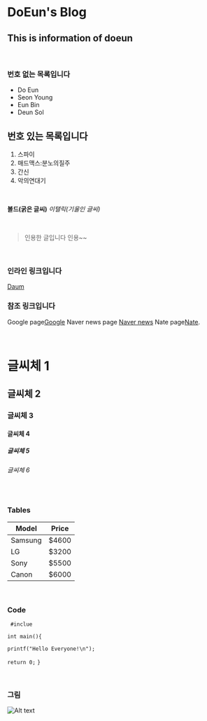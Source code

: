 

DoEun's Blog
===============

This is information of doeun 
--------------------
<br> 

### 번호  없는 목록입니다
* Do Eun
* Seon Young
* Eun Bin
* Deun Sol

## 번호  있는 목록입니다
1. 스파이 
2. 매드맥스:분노의질주
3. 간신
4. 악의연대기


<br>


**볼드(굵은 글씨)**
*이탤릭(기울인 글씨)*

<br> 

>인용한 글입니다
>인용~~
>

<br>

### 인라인 링크입니다
[Daum](http://www.daum.net)


### 참조 링크입니다

Google page[Google][1] Naver news page [Naver news][2] Nate page[Nate][3].

[1]:http://google.com/ "Google"
[2]:http://news.naver.com/ "Naver news"
[3]:http://www.nate.com/ "Nate"

<br> 

# 글씨체 1

## 글씨체 2

### 글씨체 3

#### 글씨체 4

##### 글씨체 5

###### 글씨체 6 
<br> 

### Tables

Model      |   Price
-----------| ----------
Samsung    |   $4600
LG         |   $3200
Sony       |   $5500
Canon      |   $6000

<br> 

### Code

` #inclue`
 
`int main(){`

`printf("Hello Everyone!\n");`
	
`return 0;`
`}`

<br>

### 그림

![Alt text](http://jhstar.kr/upload/board_data?BBS_0000012/137240875995609.jpg)


